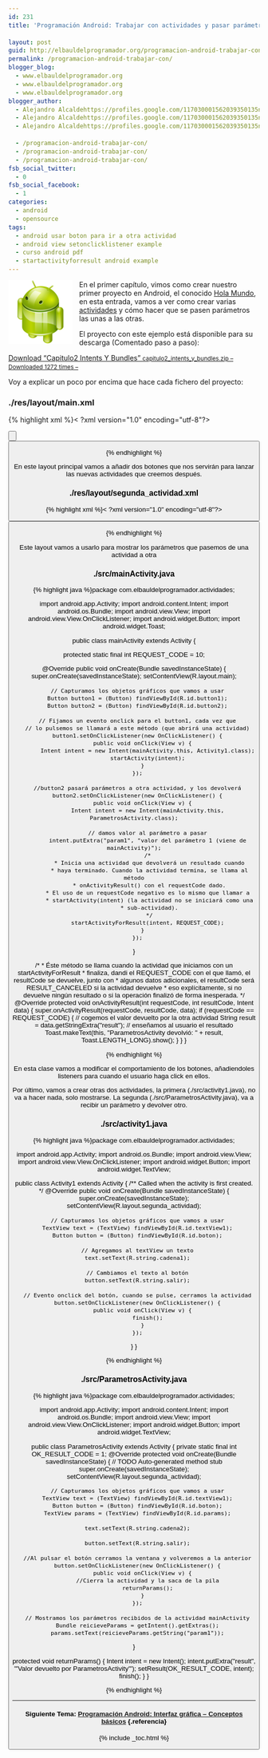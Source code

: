 ```yaml
---
id: 231
title: 'Programación Android: Trabajar con actividades y pasar parámetros entre ellas'

layout: post
guid: http://elbauldelprogramador.org/programacion-android-trabajar-con-actividades-y-pasar-parametros-entre-ellas/
permalink: /programacion-android-trabajar-con/
blogger_blog:
  - www.elbauldelprogramador.org
  - www.elbauldelprogramador.org
  - www.elbauldelprogramador.org
blogger_author:
  - Alejandro Alcaldehttps://profiles.google.com/117030001562039350135noreply@blogger.com
  - Alejandro Alcaldehttps://profiles.google.com/117030001562039350135noreply@blogger.com
  - Alejandro Alcaldehttps://profiles.google.com/117030001562039350135noreply@blogger.com

  - /programacion-android-trabajar-con/
  - /programacion-android-trabajar-con/
  - /programacion-android-trabajar-con/
fsb_social_twitter:
  - 0
fsb_social_facebook:
  - 1
categories:
  - android
  - opensource
tags:
  - android usar boton para ir a otra actividad
  - android view setonclicklistener example
  - curso android pdf
  - startactivityforresult android example
---
```

<img border="0" src="/images/2013/07/iconoAndroid.png" style="clear:left; float:left;margin-right:1em; margin-bottom:1em" />

En el primer capítulo, vimos como crear nuestro primer proyecto en Android, el conocido [Hola Mundo][1], en esta entrada, vamos a ver como crear varias [actividades][2] y cómo hacer que se pasen parámetros las unas a las otras.

El proyecto con este ejemplo está disponible para su descarga (Comentado paso a paso): 

<a class="aligncenter download-button" href="https://elbauldelprogramador.com/capitulo2-intents-y-bundles/" rel="nofollow"> Download &ldquo;Capitulo2 Intents Y Bundles&rdquo; <small>capitulo2_intents_y_bundles.zip &ndash; Downloaded 1272 times &ndash; </small> </a>

Voy a explicar un poco por encima que hace cada fichero del proyecto:

  
<!--ad-->

### ./res/layout/main.xml

{% highlight xml %}< ?xml version="1.0" encoding="utf-8"?>
<linearlayout xmlns:android="http://schemas.android.com/apk/res/android"
    android:orientation="vertical" 
    android:layout_width="fill_parent"
    android:layout_height="fill_parent">
 
 <textview android:id="@+id/textView1" 
           android:layout_width="fill_parent"
    android:layout_height="wrap_content" 
    android:text="@string/hello" />
  
 <button android:id="@+id/button1" 
    android:layout_width="fill_parent"
    android:layout_height="wrap_content" 
    android:text="@string/cadena1" />
    
 <button android:id="@+id/button2" 
    android:layout_width="fill_parent"
    android:layout_height="wrap_content" 
    android:text="@string/cadena2" />
</linearlayout>

{% endhighlight %}

En este layout principal vamos a añadir dos botones que nos servirán para lanzar las nuevas actividades que creemos después.

### ./res/layout/segunda_actividad.xml

{% highlight xml %}< ?xml version="1.0" encoding="utf-8"?>
<linearlayout xmlns:android="http://schemas.android.com/apk/res/android"
 android:orientation="vertical" 
 android:layout_width="fill_parent"
 android:layout_height="fill_parent">
 
 <textview android:id="@+id/textView1" 
    android:layout_width="fill_parent"
    android:layout_height="wrap_content" 
    android:text="@string/cadena1" />
  
 <textview android:id="@+id/params" 
    android:layout_width="fill_parent"
    android:layout_height="wrap_content" 
    android:text="@string/hello" />
  
 <button android:id="@+id/boton" 
    android:layout_width="fill_parent"
    android:layout_height="wrap_content" 
    android:text="@string/cadena1" />
  
</linearlayout>

{% endhighlight %}

Este layout vamos a usarlo para mostrar los parámetros que pasemos de una actividad a otra

### ./src/mainActivity.java

{% highlight java %}package com.elbauldelprogramador.actividades;

import android.app.Activity;
import android.content.Intent;
import android.os.Bundle;
import android.view.View;
import android.view.View.OnClickListener;
import android.widget.Button;
import android.widget.Toast;

public class mainActivity extends Activity {

   protected static final int REQUEST_CODE = 10;

   @Override
   public void onCreate(Bundle savedInstanceState) {
      super.onCreate(savedInstanceState);
      setContentView(R.layout.main);
      
      // Capturamos los objetos gráficos que vamos a usar
      Button button1 = (Button) findViewById(R.id.button1);
      Button button2 = (Button) findViewById(R.id.button2);

      // Fijamos un evento onclick para el button1, cada vez que
      // lo pulsemos se llamará a este método (que abrirá una actividad)
      button1.setOnClickListener(new OnClickListener() {
         public void onClick(View v) {
            Intent intent = new Intent(mainActivity.this, Activity1.class);
            startActivity(intent);
         }
      });
      
      //button2 pasará parámetros a otra actividad, y los devolverá
      button2.setOnClickListener(new OnClickListener() {
         public void onClick(View v) {
            Intent intent = new Intent(mainActivity.this, ParametrosActivity.class);
            
            // damos valor al parámetro a pasar
            intent.putExtra("param1", "valor del parámetro 1 (viene de mainActivity)");
            /*
             * Inicia una actividad que devolverá un resultado cuando
             * haya terminado. Cuando la actividad termina, se llama al método
             * onActivityResult() con el requestCode dado.
             * El uso de un requestCode negativo es lo mismo que llamar a 
             * startActivity(intent) (la actividad no se iniciará como una
             * sub-actividad).
             */
            startActivityForResult(intent, REQUEST_CODE);
         }
      });
   }

   /*
    * Éste método se llama cuando la actividad que iniciamos con un startActivityForResult
    * finaliza, dandi el REQUEST_CODE con el que llamó, el resultCode se devuelve, junto con
    * algunos datos adicionales, el resultCode será RESULT_CANCELED si la actividad devuelve
    * eso explícitamente, si no devuelve ningún resultado o si la operación finalizó de forma inesperada.
    */
   @Override
   protected void onActivityResult(int requestCode, int resultCode, Intent data) {
      super.onActivityResult(requestCode, resultCode, data);
      if (requestCode == REQUEST_CODE) {
         // cogemos el valor devuelto por la otra actividad
         String result = data.getStringExtra("result");
         // enseñamos al usuario el resultado
         Toast.makeText(this, "ParametrosActivity devolvió: " + result, Toast.LENGTH_LONG).show();
      }
   }
}

{% endhighlight %}

En esta clase vamos a modificar el comportamiento de los botones, añadiendoles listeners para cuando el usuario haga click en ellos.

Por último, vamos a crear otras dos actividades, la primera (./src/activity1.java), no va a hacer nada, solo mostrarse. La segunda (./src/ParametrosActivity.java), va a recibir un parámetro y devolver otro.

### ./src/activity1.java

{% highlight java %}package com.elbauldelprogramador.actividades;

import android.app.Activity;
import android.os.Bundle;
import android.view.View;
import android.view.View.OnClickListener;
import android.widget.Button;
import android.widget.TextView;

public class Activity1 extends Activity {
   /** Called when the activity is first created. */
   @Override
   public void onCreate(Bundle savedInstanceState) {
      super.onCreate(savedInstanceState);
      setContentView(R.layout.segunda_actividad);
      
      // Capturamos los objetos gráficos que vamos a usar
      TextView text = (TextView) findViewById(R.id.textView1);
      Button button = (Button) findViewById(R.id.boton);
      
      // Agregamos al textView un texto
      text.setText(R.string.cadena1);
      
      // Cambiamos el texto al botón
      button.setText(R.string.salir);
      
      // Evento onclick del botón, cuando se pulse, cerramos la actividad
      button.setOnClickListener(new OnClickListener() {
         public void onClick(View v) {
            finish();
         }
      });
   }
}


{% endhighlight %}

### ./src/ParametrosActivity.java

{% highlight java %}package com.elbauldelprogramador.actividades;

import android.app.Activity;
import android.content.Intent;
import android.os.Bundle;
import android.view.View;
import android.view.View.OnClickListener;
import android.widget.Button;
import android.widget.TextView;

public class ParametrosActivity extends Activity {
   private static final int OK_RESULT_CODE = 1;
   @Override
   protected void onCreate(Bundle savedInstanceState) {
      // TODO Auto-generated method stub
      super.onCreate(savedInstanceState);
      setContentView(R.layout.segunda_actividad);
      
      // Capturamos los objetos gráficos que vamos a usar
      TextView text = (TextView) findViewById(R.id.textView1);
      Button button = (Button) findViewById(R.id.boton);
      TextView params = (TextView) findViewById(R.id.params);
      
      text.setText(R.string.cadena2);

      button.setText(R.string.salir);
      
      //Al pulsar el botón cerramos la ventana y volveremos a la anterior
      button.setOnClickListener(new OnClickListener() {
         public void onClick(View v) {
            //Cierra la actividad y la saca de la pila
            returnParams();
         }
      });
      
      // Mostramos los parámetros recibidos de la actividad mainActivity
      Bundle reicieveParams = getIntent().getExtras();
      params.setText(reicieveParams.getString("param1"));
   }

   protected void returnParams() {
      Intent intent = new Intent();
      intent.putExtra("result", "'Valor devuelto por ParametrosActivity'");
      setResult(OK_RESULT_CODE, intent);
      finish();
   }
}

{% endhighlight %}

* * *

#### Siguiente Tema: [Programación Android: Interfaz gráfica &#8211; Conceptos básicos][3] {.referencia}





 [1]: /programacion-android-hola-mundo/
 [2]: /fundamentos-programacion-android_17/
 [3]: /programacion-android-interfaz-grafica/

{% include _toc.html %}
